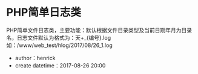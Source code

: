 PHP简单日志类
============

PHP简单文件日志类，主要功能：默认根据文件目录类型及当前日期年月为目录名，日志文件默认为格式为：天+_{编号}.log
如：/www/web_test/hlog/2017/08/26_1.log

* author：henrick
* create datetime：2017-08-26 20:00